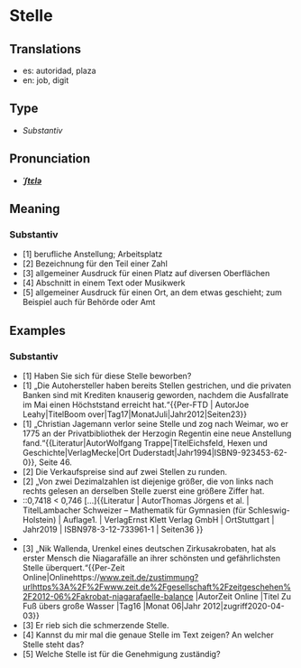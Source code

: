 # Stelle
## Translations
- es: autoridad, plaza
- en: job, digit
## Type
- _Substantiv_
## Pronunciation
- **_[ˈʃtɛlə](https://commons.wikimedia.org/wiki/File:De-Stelle.ogg)_**
## Meaning
### Substantiv
- [1] berufliche Anstellung; Arbeitsplatz
- [2] Bezeichnung für den Teil einer Zahl
- [3] allgemeiner Ausdruck für einen Platz auf diversen Oberflächen
- [4] Abschnitt in einem Text oder Musikwerk
- [5] allgemeiner Ausdruck für einen Ort, an dem etwas geschieht; zum Beispiel auch für Behörde oder Amt
## Examples
### Substantiv
- [1] Haben Sie sich für diese Stelle beworben?
- [1] „Die Autohersteller haben bereits Stellen gestrichen, und die privaten Banken sind mit Krediten knauserig geworden, nachdem die Ausfallrate im Mai einen Höchststand erreicht hat.“<ref>{{Per-FTD | AutorJoe Leahy|TitelBoom over|Tag17|MonatJuli|Jahr2012|Seiten23}}</ref>
- [1] „Christian Jagemann verlor seine Stelle und zog nach Weimar, wo er 1775 an der Privatbibliothek der Herzogin Regentin eine neue Anstellung fand.“<ref>{{Literatur|AutorWolfgang Trappe|TitelEichsfeld, Hexen und Geschichte|VerlagMecke|Ort Duderstadt|Jahr1994|ISBN9-923453-62-0}}, Seite 46.</ref>
- [2] Die Verkaufspreise sind auf zwei Stellen zu runden.
- [2] „Von zwei Dezimalzahlen ist diejenige größer, die von links nach rechts gelesen an derselben Stelle zuerst eine größere Ziffer hat.
- ::0,7418 < 0,746 […]<ref>{{Literatur | AutorThomas Jörgens et al. | TitelLambacher Schweizer – Mathematik für Gymnasien (für Schleswig-Holstein) | Auflage1. | VerlagErnst Klett Verlag GmbH | OrtStuttgart | Jahr2019 | ISBN978-3-12-733961-1 | Seiten36 }}</ref>
- <!-- Im Lambacher Schweizer sind das Wort Dezimalzahlen und die Ziffern 1 und 6 tatsächlich fett gedruckt, sowie ein Zeilenumbruch hinter dem Satz und dem Zahlenvergleich, deshalb, um so original wie möglich zu zitieren, hier dasselbe (siehe auch Hilfe:Zitate#Formalia). -->
- [3] „Nik Wallenda, Urenkel eines deutschen Zirkusakrobaten, hat als erster Mensch die Niagarafälle an ihrer schönsten und gefährlichsten Stelle überquert.“<ref>{{Per-Zeit Online|Onlinehttps://www.zeit.de/zustimmung?urlhttps%3A%2F%2Fwww.zeit.de%2Fgesellschaft%2Fzeitgeschehen%2F2012-06%2Fakrobat-niagarafaelle-balance |AutorZeit Online |Titel Zu Fuß übers große Wasser |Tag16 |Monat 06|Jahr 2012|zugriff2020-04-03}}</ref>
- [3] Er rieb sich die schmerzende Stelle.
- [4] Kannst du mir mal die genaue Stelle im Text zeigen? An welcher Stelle steht das?
- [5] Welche Stelle ist für die Genehmigung zuständig?
